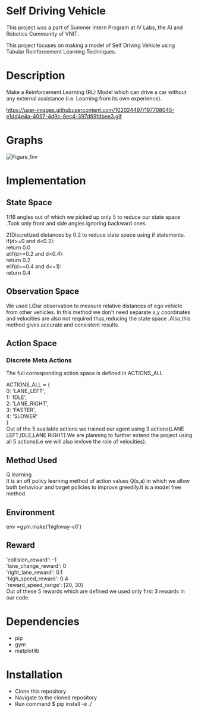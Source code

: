# Self Driving Vehicle
This project was a part of Summer Intern Program at IV Labs, the AI and Robotics Community of VNIT.

This project focuses on making a model of Self Driving Vehicle using Tabular Reinforcement Learning Techniques.

# Description
Make a Reinforcement Learning (RL) Model which can drive a car without any external assistance (i.e. Learning from its own experience).

https://user-images.githubusercontent.com/102024497/197708045-e1dd4e4a-4097-4d9c-8ec4-397d69fdbee3.gif




# Graphs


![Figure_1nv](https://user-images.githubusercontent.com/109021179/198968802-2dca0532-b13c-478f-b77e-dc9421c95b8c.png)


# Implementation

## State Space
1)16 angles out of which we picked up only 5 to reduce our state space .Took only front and side angles ignoring backward ones.

2)Discretized distances by 0.2 to reduce state space using if statements. <br />
if(d>=0 and d<0.2): <br />
return 0.0 <br />
elif(d>=0.2 and d<0.4):<br />
return 0.2<br />
elif(d>=0.4 and d<=1):<br />
return 0.4

## Observation Space
We used LiDar observation to measure relative distances of ego vehicle from other vehicles. In this method we don't need separate x,y coordinates and velocities are also not required thus,reducing the state space .Also,this method gives accurate and consistent results.

## Action Space

### Discrete Meta Actions

The full corresponding action space is defined in ACTIONS_ALL

ACTIONS_ALL = { <br />
0: 'LANE_LEFT',<br />
1: 'IDLE',<br />
2: 'LANE_RIGHT',<br />
3: 'FASTER',<br />
4: 'SLOWER' <br />
} <br />
Out of the 5 available actions we trained our agent using 3 actions(LANE LEFT,IDLE,LANE RIGHT).We are planning to further extend the project using all 5 actions(i.e we will also invlove the role of velocities).

## Method Used

Q learning <br />
It is an off policy learning method of action values Q(s,a) in which we allow both behaviour and target policies to improve greedily.It is a model free method.

## Environment

env =gym.make('highway-v0')
## Reward
'collision_reward': -1 <br />
'lane_change_reward': 0 <br />
'right_lane_reward': 0.1 <br />
'high_speed_reward': 0.4 <br />
'reward_speed_range': [20, 30] <br />
Out of these 5 rewards which are defined we used only first 3 rewards in our code.
# Dependencies
* pip
* gym
* matplotlib
# Installation
* Clone this repository
* Navigate to the cloned repository
* Run command $ pip install -e ./

